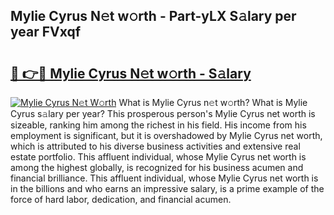 ## Mylie Cyrus N𝚎t w𝚘rth - Part-yLX S𝚊lary per year FVxqf

# <h2><a href="http://gc0uub.nevu.top/?p=Mylie+Cyrus">🔗 👉🔴 Mylie Cyrus N𝚎t w𝚘rth - S𝚊lary</a></h2>

[![Mylie Cyrus N𝚎t W𝚘rth](https://i.imgur.com/Oavwk0R.jpeg)](http://gc0uub.nevu.top/?p=Mylie+Cyrus)
What is Mylie Cyrus n𝚎t w𝚘rth? What is Mylie Cyrus s𝚊lary per year?
This prosperous person's Mylie Cyrus net worth is sizeable, ranking him among the richest in his field. His income from his employment is significant, but it is overshadowed by Mylie Cyrus net worth, which is attributed to his diverse business activities and extensive real estate portfolio. This affluent individual, whose Mylie Cyrus net worth is among the highest globally, is recognized for his business acumen and financial brilliance. This affluent individual, whose Mylie Cyrus net worth is in the billions and who earns an impressive salary, is a prime example of the force of hard labor, dedication, and financial acumen.
